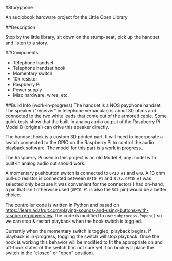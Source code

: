 #Storyphone

An audiobook hardware project for the Little Open Library

##Description

Stop by the little library, sit down on the stump-seat, pick up the handset and listen to a story.

##Components
* Telephone handset
* Telephone handset hook
* Momentary switch
* 10k resistor
* Raspberry Pi 
* Power supply
* Misc hardware, wires, etc.

##Build Info (work-in-progress)
The handset is a NOS payphone handset.  The speaker ("receiver" in telephone vernacular) is about 30 ohms and connected to the two white leads that come out of the armored cable.  Some quick tests show that the built-in analog audio output of the Raspberry Pi Model B (original) can drive this speaker directly.

The handset hook is a custom 3D printed part.  It will need to incorporate a switch connected to the GPIO on the Raspberry Pi to control the audio playback software.  The model for this part is a work in progress...

The Raspberry Pi used in this project is an old Model B, any model with built-in analog audio out should work.

A momentary pushbutton switch is connected to `GPIO #1` and `GND`.  A 10 ohm pull-up resistor is connected between `GPIO #1` and `3.3v`.  `GPIO #1` was selected only because it was convenient for the connectors I had on-hand, a pin that isn't otherwise used (`GPIO #1` is also the `SCL` pin) would be a better choice.

The controller code is written in Python and based on https://learn.adafruit.com/playing-sounds-and-using-buttons-with-raspberry-pi/overview  The code is modified to use `subprocess.Popen()` so we can stop & restart playback when the hook switch is toggled.

Currently when the momentary switch is toggled, playback begins.  If playback is in-progress, toggling the switch will stop playback.  Once the hook is working this behavior will be modified to fit the appropriate on and off-hook states of the switch (I'm not sure yet if on hook will place the switch in the "closed" or "open" position).
